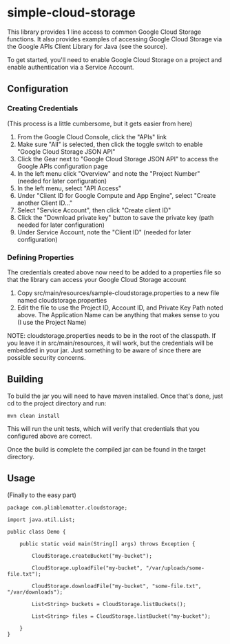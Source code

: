 # simple-cloud-storage

This library provides 1 line access to common Google Cloud Storage functions. It also provides examples of accessing Google Cloud Storage via the Google APIs Client Library for Java (see the source).

To get started, you'll need to enable Google Cloud Storage on a project and enable authentication via a Service Account.

## Configuration

### Creating Credentials

(This process is a little cumbersome, but it gets easier from here)

1. From the Google Cloud Console, click the "APIs" link
2. Make sure "All" is selected, then click the toggle switch to enable "Google Cloud Storage JSON API"
3. Click the Gear next to "Google Cloud Storage JSON API" to access the Google APIs configuration page
4. In the left menu click "Overview" and note the "Project Number" (needed for later configuration)
5. In the left menu, select "API Access"
6. Under "Client ID for Google Compute and App Engine", select "Create another Client ID..."
7. Select "Service Account", then click "Create client ID"
8. Click the "Download private key" button to save the private key (path needed for later configuration)
9. Under Service Account, note the "Client ID" (needed for later configuration)

### Defining Properties

The credentials created above now need to be added to a properties file so that the library can access your Google Cloud Storage account

1. Copy src/main/resources/sample-cloudstorage.properties to a new file named cloudstorage.properties
2. Edit the file to use the Project ID, Account ID, and Private Key Path noted above. The Application Name can be anything that makes sense to you (I use the Project Name)

NOTE: cloudstorage.properties needs to be in the root of the classpath. If you leave it in src/main/resources, it will work, but the credentials will be embedded in your jar. Just something to be aware of since there are possible security concerns.

## Building

To build the jar you will need to have maven installed. Once that's done, just cd to the project directory and run:

`mvn clean install`

This will run the unit tests, which will verify that credentials that you configured above are correct.

Once the build is complete the compiled jar can be found in the target directory.

## Usage

(Finally to the easy part)

```
package com.pliablematter.cloudstorage;

import java.util.List;

public class Demo {

	public static void main(String[] args) throws Exception {
		
		CloudStorage.createBucket("my-bucket");
		
		CloudStorage.uploadFile("my-bucket", "/var/uploads/some-file.txt");
		
		CloudStorage.downloadFile("my-bucket", "some-file.txt", "/var/downloads");
		
		List<String> buckets = CloudStorage.listBuckets();
		
		List<String> files = CloudStorage.listBucket("my-bucket");

	}
}
```